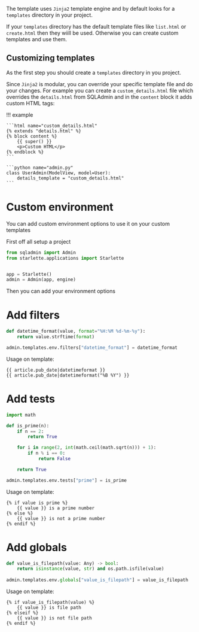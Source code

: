 The template uses `Jinja2` template engine and by default looks for a `templates` directory in your project.

If your `templates` directory has the default template files like `list.html` or `create.html` then they wiill be used.
Otherwise you can create custom templates and use them.

## Customizing templates

As the first step you should create a `templates` directory in you project.

Since `Jinja2` is modular, you can override your specific template file and do your changes.
For example you can create a `custom_details.html` file which overrides the `details.html` from
SQLAdmin and in the `content` block it adds custom HTML tags:

!!! example

    ```html name="custom_details.html"
    {% extends "details.html" %}
    {% block content %}
        {{ super() }}
        <p>Custom HTML</p>
    {% endblock %}
    ```

    ```python name="admin.py"
    class UserAdmin(ModelView, model=User):
        details_template = "custom_details.html"
    ```

# Custom environment

You can add custom environment options to use it on your custom templates

First off all setup a project

```python
from sqladmin import Admin
from starlette.applications import Starlette


app = Starlette()
admin = Admin(app, engine)
```

Then you can add your environment options


# Add filters

```python
def datetime_format(value, format="%H:%M %d-%m-%y"):
    return value.strftime(format)

admin.templates.env.filters["datetime_format"] = datetime_format
```

Usage on template:
```
{{ article.pub_date|datetimeformat }}
{{ article.pub_date|datetimeformat("%B %Y") }}
```

# Add tests

```python
import math

def is_prime(n):
    if n == 2:
        return True

    for i in range(2, int(math.ceil(math.sqrt(n))) + 1):
        if n % i == 0:
            return False

    return True

admin.templates.env.tests["prime"] = is_prime
```

Usage on template:
```
{% if value is prime %}
    {{ value }} is a prime number
{% else %}
    {{ value }} is not a prime number
{% endif %}
```

# Add globals

```python
def value_is_filepath(value: Any) -> bool:
    return isinstance(value, str) and os.path.isfile(value)
    
admin.templates.env.globals["value_is_filepath"] = value_is_filepath
```

Usage on template:
```
{% if value_is_filepath(value) %}
    {{ value }} is file path
{% elseif %}
    {{ value }} is not file path
{% endif %}
```
